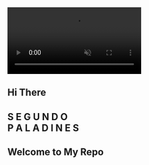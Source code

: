 <div  class="title-container">
        <section>
            <video src="/src/videos/humo.mp4" autoplay muted></video>
            <h2 class="titulo1">Hi There</h2>
            <h1>
                <span>S</span>
                <span>E</span>
                <span>G</span>
                <span>U</span>
                <span>N</span>
                <span>D</span>
                <span>O</span>
                <br>
                <span>P</span>
                <span>A</span>
                <span>L</span>
                <span>A</span>
                <span>D</span>
                <span>I</span>
                <span>N</span>
                <span>E</span>
                <span>S</span>
            </h1>
            <h2 class="titulo2">Welcome to My Repo</h2>
        </section>
    </div>